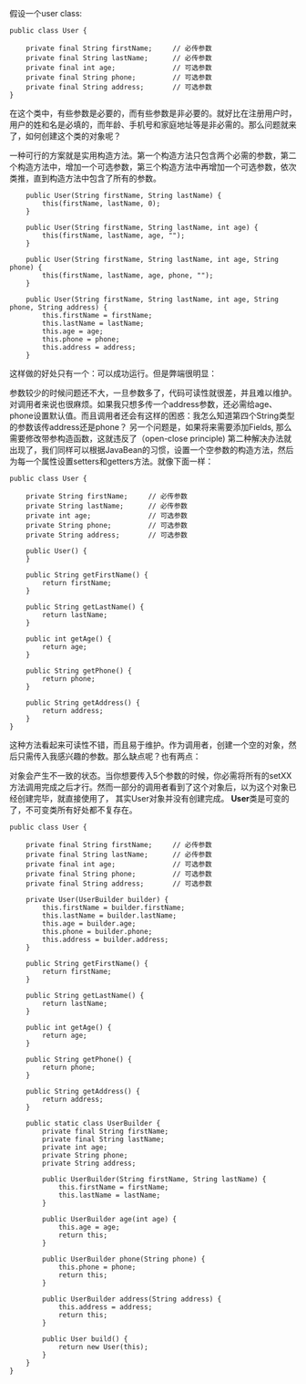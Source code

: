 假设一个user class:
```
public class User {

    private final String firstName;     // 必传参数
    private final String lastName;      // 必传参数
    private final int age;              // 可选参数
    private final String phone;         // 可选参数
    private final String address;       // 可选参数
}
```
在这个类中，有些参数是必要的，而有些参数是非必要的。就好比在注册用户时，用户的姓和名是必填的，而年龄、手机号和家庭地址等是非必需的。那么问题就来了，如何创建这个类的对象呢？

一种可行的方案就是实用构造方法。第一个构造方法只包含两个必需的参数，第二个构造方法中，增加一个可选参数，第三个构造方法中再增加一个可选参数，依次类推，直到构造方法中包含了所有的参数。
```
    public User(String firstName, String lastName) {
        this(firstName, lastName, 0);
    }

    public User(String firstName, String lastName, int age) {
        this(firstName, lastName, age, "");
    }

    public User(String firstName, String lastName, int age, String phone) {
        this(firstName, lastName, age, phone, "");
    }

    public User(String firstName, String lastName, int age, String phone, String address) {
        this.firstName = firstName;
        this.lastName = lastName;
        this.age = age;
        this.phone = phone;
        this.address = address;
    }
```

这样做的好处只有一个：可以成功运行。但是弊端很明显：

参数较少的时候问题还不大，一旦参数多了，代码可读性就很差，并且难以维护。
对调用者来说也很麻烦。如果我只想多传一个address参数，还必需给age、phone设置默认值。而且调用者还会有这样的困惑：我怎么知道第四个String类型的参数该传address还是phone？
另一个问题是，如果将来需要添加Fields, 那么需要修改带参构造函数，这就违反了（open-close principle)
第二种解决办法就出现了，我们同样可以根据JavaBean的习惯，设置一个空参数的构造方法，然后为每一个属性设置setters和getters方法。就像下面一样：

```
public class User {

    private String firstName;     // 必传参数
    private String lastName;      // 必传参数
    private int age;              // 可选参数
    private String phone;         // 可选参数
    private String address;       // 可选参数

    public User() {
    }

    public String getFirstName() {
        return firstName;
    }

    public String getLastName() {
        return lastName;
    }

    public int getAge() {
        return age;
    }

    public String getPhone() {
        return phone;
    }

    public String getAddress() {
        return address;
    }
}
```

这种方法看起来可读性不错，而且易于维护。作为调用者，创建一个空的对象，然后只需传入我感兴趣的参数。那么缺点呢？也有两点：

对象会产生不一致的状态。当你想要传入5个参数的时候，你必需将所有的setXX方法调用完成之后才行。然而一部分的调用者看到了这个对象后，以为这个对象已经创建完毕，就直接使用了，
其实User对象并没有创建完成。
****User****类是可变的了，不可变类所有好处都不复存在。

```
public class User {

    private final String firstName;     // 必传参数
    private final String lastName;      // 必传参数
    private final int age;              // 可选参数
    private final String phone;         // 可选参数
    private final String address;       // 可选参数

    private User(UserBuilder builder) {
        this.firstName = builder.firstName;
        this.lastName = builder.lastName;
        this.age = builder.age;
        this.phone = builder.phone;
        this.address = builder.address;
    }

    public String getFirstName() {
        return firstName;
    }

    public String getLastName() {
        return lastName;
    }

    public int getAge() {
        return age;
    }

    public String getPhone() {
        return phone;
    }

    public String getAddress() {
        return address;
    }

    public static class UserBuilder {
        private final String firstName;
        private final String lastName;
        private int age;
        private String phone;
        private String address;

        public UserBuilder(String firstName, String lastName) {
            this.firstName = firstName;
            this.lastName = lastName;
        }

        public UserBuilder age(int age) {
            this.age = age;
            return this;
        }

        public UserBuilder phone(String phone) {
            this.phone = phone;
            return this;
        }

        public UserBuilder address(String address) {
            this.address = address;
            return this;
        }

        public User build() {
            return new User(this);
        }
    }
}
```
